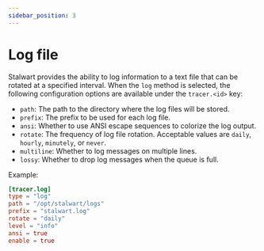 ```yaml
---
sidebar_position: 3
---
```


# Log file

Stalwart provides the ability to log information to a text file that can be rotated at a specified interval. When the `log` method is selected, the following configuration options are available under the `tracer.<id>` key:

- `path`: The path to the directory where the log files will be stored.
- `prefix`: The prefix to be used for each log file.
- `ansi`: Whether to use ANSI escape sequences to colorize the log output.
- `rotate`: The frequency of log file rotation. Acceptable values are `daily`, `hourly`, `minutely`, or `never`.
- `multiline`: Whether to log messages on multiple lines.
- `lossy`: Whether to drop log messages when the queue is full.

Example:

```toml
[tracer.log]
type = "log"
path = "/opt/stalwart/logs"
prefix = "stalwart.log"
rotate = "daily"
level = "info"
ansi = true
enable = true
```

